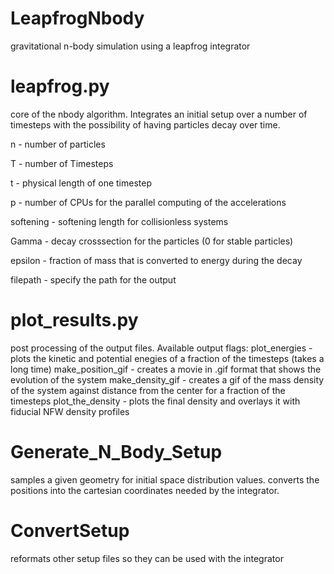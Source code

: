 # LeapfrogNbody
gravitational n-body simulation using a leapfrog integrator

# leapfrog.py
core of the nbody algorithm. Integrates an initial setup over a number of timesteps with the possibility of having particles decay over time.

n - number of particles

T - number of Timesteps

t - physical length of one timestep

p - number of CPUs for the parallel computing of the accelerations

softening - softening length for collisionless systems

Gamma - decay crosssection for the particles (0 for stable particles)

epsilon - fraction of mass that is converted to energy during the decay

filepath - specify the path for the output

# plot_results.py
post processing of the output files. Available output flags:
plot_energies - plots the kinetic and potential enegies of a fraction of the timesteps (takes a long time)
make_position_gif - creates a movie in .gif format that shows the evolution of the system
make_density_gif - creates a gif of the mass density of the system against distance from the center for a fraction of the timesteps
plot_the_density - plots the final density and overlays it with fiducial NFW density profiles

# Generate_N_Body_Setup
samples a given geometry for initial space distribution values. converts the positions into the cartesian coordinates needed by the integrator.

# ConvertSetup
reformats other setup files so they can be used with the integrator
